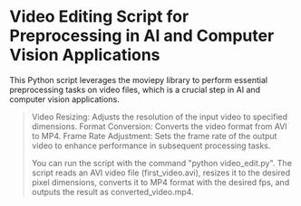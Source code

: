 # Video Editing Script for Preprocessing in AI and Computer Vision Applications

This Python script leverages the moviepy library to perform essential preprocessing tasks on video files, which is a crucial step in AI and computer vision applications.

> Video Resizing: Adjusts the resolution of the input video to specified dimensions.
> Format Conversion: Converts the video format from AVI to MP4.
> Frame Rate Adjustment: Sets the frame rate of the output video to enhance performance in subsequent processing tasks.
>
> You can run the script with the command "python video_edit.py". The script reads an AVI video file (first_video.avi), resizes it to the desired pixel dimensions, converts it to MP4 format with the desired fps, and outputs the result as converted_video.mp4.
